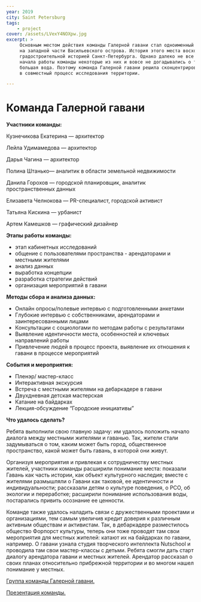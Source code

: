 ```yaml
---
year: 2019
city: Saint Petersburg
tags:
    - project
cover: /assets/LVexY4NOXpw.jpg
excerpt: >
     Основным местом действия команды Галерной гавани стал одноименный водный объект. Галерная гавань — небольшой залив 
     на западной части Васильевского острова. История этого места восходит к началу  XVIII века и тесно связана с 
     градостроительной историей Санкт-Петербурга. Однако далеко не все местные жители знают об этом факте, на момент 
     начала работы команды некоторые из них и вовсе не догадывались о том, что в шаговой доступности от их дома находится 
     большая вода. Поэтому команда Галерной гавани решила сконцентрироваться на развитии местного сообщества, вовлекая жителей 
     в совместный процесс исследования территории. 

---
```


# Команда Галерной гавани

**Участники команды:**

Кузнечикова Екатерина — архитектор

Лейла Удимамедова — архитектор

Дарья Чагина — архитектор

Полина Штанько—  аналитик в области земельной недвижимости 

Данила Горохов —  городской планировщик, аналитик пространственных данных

Елизавета Челнокова — PR-специалист, городской активист

Татьяна Кискина —  урбанист

Артем Камешков — графический дизайнер

**Этапы работы команды:**

- этап кабинетных исследований
- общение с пользователями пространства - арендаторами и местными жителями
- анализ данных
- выработка концепции
- разработка стратегии действий
- организация мероприятий в гавани

**Методы сбора и анализа данных:** 

- Онлайн опросы/полевые интервью с подготовленными анкетами
- Глубокие интервью с собственниками, арендаторами и заинтересованными лицами 
- Консультации с социологами по методам работы с результатами
- Выявление идентичности места, особенностей и ключевых направлений работы
- Привлечение людей в процесс проекта, выявление их отношения к гавани в процессе мероприятий

**События и мероприятия:**

- Пленэр/ мастер-класс
- Интерактивная экскурсия
- Встреча с местными жителями на дебаркадере в гавани
- Двухдневная детская мастерская
- Катание на байдарках
- Лекция-обсуждение “Городские инициативы”

**Что удалось сделать?**

Ребята выполнили свою главную задачу: им удалось положить начало диалога между местными жителями и гаванью. Так, жители стали 
задумываться о том, каким может быть город, общественное пространство, какой может быть гавань, в которой они живут.

Организуя мероприятия и привлекая к сотрудничеству местных жителей, участники команды  расширили понимание места: показали 
Гавань как часть истории, как объект культурного наследия; вместе с жителями размышляли о Гавани как таковой, ее идентичности 
и индивидуальности; рассказали детям о культуре поведения, о РСО, об экологии и переработке; расширили понимание использования 
воды, постарались привить осознание ее ценности.

Команде также удалось наладить связи с дружественными проектами и организациями, тем самым увеличив кредит доверия к различным 
активным обществам и активистам. Так, в дебаркадере разместилось общество Форпорст культуры, теперь они тоже проводят там свои
мероприятия для местных жителей: катают их на байдарках по гавани, например. О гавани узнала студия творческого интеллекта
Nutschool и проводила там свои мастер-классы с детьми. Ребята смогли дать старт диалогу арендатора гавани и местных жителей. 
Арендатор рассказал о своих планах относительно прибрежной территории и во многом нашел понимание у местных. 

[Группа команды Галерной гавани.](https://vk.com/ggavanfm)

[Презентация команды.](https://drive.google.com/file/d/1L7gANbFd3ltw8nk0lSf-ob_S9GE_n1Hk/view?usp=sharing)
